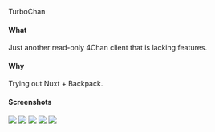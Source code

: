 TurboChan

#### What

Just another read-only 4Chan client that is lacking features.

#### Why

Trying out Nuxt + Backpack.

#### Screenshots

![](https://raw.githubusercontent.com/mini-eggs/TurboChan/master/assets/IMG_5974.PNG)
![](https://raw.githubusercontent.com/mini-eggs/TurboChan/master/assets/IMG_5975.PNG)
![](https://raw.githubusercontent.com/mini-eggs/TurboChan/master/assets/IMG_5976.PNG)
![](https://raw.githubusercontent.com/mini-eggs/TurboChan/master/assets/IMG_5977.PNG)
![](https://raw.githubusercontent.com/mini-eggs/TurboChan/master/assets/IMG_5978.PNG)
